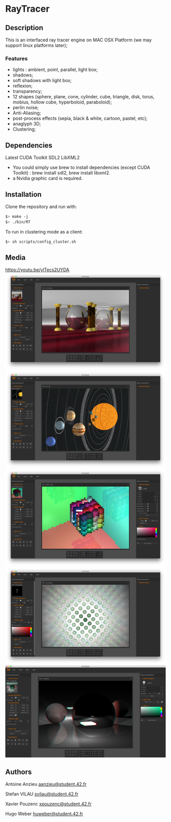 # RayTracer

## Description

This is an interfaced ray tracer engine on MAC OSX Platform (we may support linux platforms later);

### Features

- lights : ambient, point, parallel, light box;
- shadows;
- soft shadows with light box;
- reflexion;
- transparency;
- 12 shapes (sphere, plane, cone, cylinder, cube, triangle, disk, torus, mobius, hollow cube, hyperboloid, paraboloid);
- perlin noise;
- Anti-Aliasing;
- post-process effects (sepia, black & white, cartoon, pastel, etc);
- anaglyph 3D;
- Clustering;

## Dependencies

Latest CUDA Toolkit
SDL2
LibXML2

* You could simply use brew to install dependencies (except CUDA Toolkit) : brew install sdl2, brew install libxml2.
* a Nvidia graphic card is required.

## Installation

Clone the repository and run with:

``` bash
$> make -j
$> ./bin/RT
```
To run in clustering mode as a client:
``` bash
$> sh scripts/config_cluster.sh
```
## Media

https://youtu.be/ylTecs2UYDA
![screen1](images/screen1.png)
![screen2](images/screen2.png)
![screen3](images/screen3.png)
![screen4](images/screen4.png)
![screen5](images/screen5.png)


## Authors

Antoine Anzieu
aanzieu@student.42.fr

Stefan VILAU
svilau@student.42.fr

Xavier Pouzenc
xpouzenc@student.42.fr

Hugo Weber
huweber@student.42.fr
